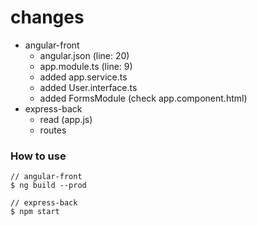 # changes

- angular-front
  - angular.json (line: 20)
  - app.module.ts (line: 9)
  - added app.service.ts
  - added User.interface.ts
  - added FormsModule (check app.component.html)
- express-back
  - read (app.js)
  - routes

### How to use

```
// angular-front
$ ng build --prod
```

```
// express-back
$ npm start
```
